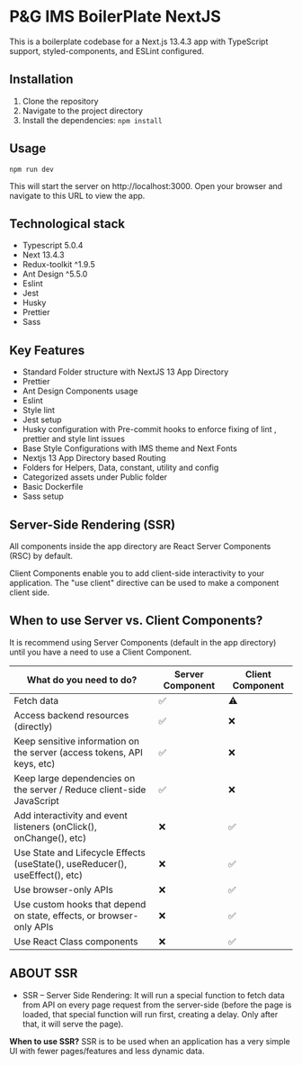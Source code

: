 # P&G IMS BoilerPlate NextJS

This is a boilerplate codebase for a Next.js 13.4.3 app with TypeScript support, styled-components, and ESLint configured.

## Installation

1. Clone the repository
2. Navigate to the project directory
3. Install the dependencies:
   `npm install`

## Usage

`npm run dev`

This will start the server on http://localhost:3000. Open your browser and navigate to this URL to view the app.

## Technological stack

<ul> 
  <li>Typescript 5.0.4</li>
  <li>Next 13.4.3</li>
  <li>Redux-toolkit ^1.9.5</li>
  <li>Ant Design ^5.5.0</li>
  <li>Eslint</li>
  <li>Jest</li>
  <li>Husky</li>
  <li>Prettier</li>
  <li>Sass</li>
 </ul>
 
## Key Features

<ul> 
  <li>Standard Folder structure with NextJS 13 App Directory</li>
  <li>Prettier</li>
  <li>Ant Design Components usage</li>
  <li>Eslint</li>
  <li>Style lint</li>
  <li>Jest setup</li>
  <li>Husky configuration with Pre-commit hooks to enforce fixing of lint , prettier and style lint issues</li>
  <li>Base Style Configurations with IMS theme and Next Fonts</li>
  <li>Nextjs 13 App Directory based Routing</li>
  <li>Folders for Helpers, Data, constant, utility and config</li>
  <li>Categorized assets under Public folder</li> 
  <li>Basic Dockerfile</li>
  <li>Sass setup </li>
 </ul>

## Server-Side Rendering (SSR)

All components inside the app directory are React Server Components (RSC) by default.

Client Components enable you to add client-side interactivity to your application.
The "use client" directive can be used to make a component client side.

## When to use Server vs. Client Components?

It is recommend using Server Components (default in the app directory) until you have a need to use a Client Component.

| What do you need to do?                                                      | Server Component | Client Component |
| ---------------------------------------------------------------------------- | ---------------- | ---------------- |
| Fetch data                                                                   | ✅               | ⚠️               |
| Access backend resources (directly)                                          | ✅               | ❌               |
| Keep sensitive information on the server (access tokens, API keys, etc)      | ✅               | ❌               |
| Keep large dependencies on the server / Reduce client-side JavaScript        | ✅               | ❌               |
| Add interactivity and event listeners (onClick(), onChange(), etc)           | ❌               | ✅               |
| Use State and Lifecycle Effects (useState(), useReducer(), useEffect(), etc) | ❌               | ✅               |
| Use browser-only APIs                                                        | ❌               | ✅               |
| Use custom hooks that depend on state, effects, or browser-only APIs         | ❌               | ✅               |
| Use React Class components                                                   | ❌               | ✅               |

## ABOUT SSR

-   SSR – Server Side Rendering: It will run a special function to fetch data from API on every page request from the server-side (before the page is loaded, that special function will run first, creating a delay. Only after that, it will serve the page).

**When to use SSR?**
SSR is to be used when an application has a very simple UI with fewer pages/features and less dynamic data.
